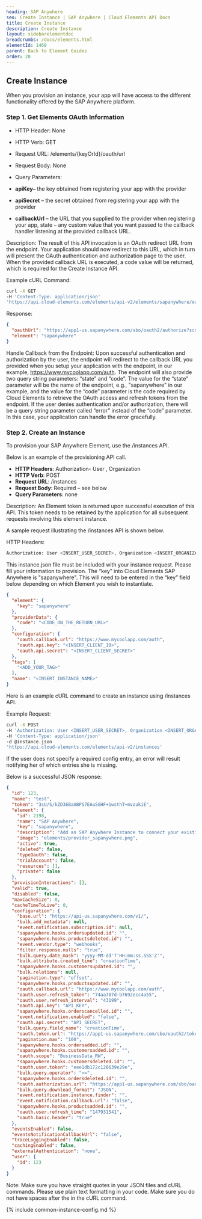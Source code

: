 ```yaml
---
heading: SAP Anywhere
seo: Create Instance | SAP Anywhere | Cloud Elements API Docs
title: Create Instance
description: Create Instance
layout: sidebarelementdoc
breadcrumbs: /docs/elements.html
elementId: 1468
parent: Back to Element Guides
order: 20
---
```


## Create Instance

When you provision an instance, your app will have access to the different functionality offered by the SAP Anywhere platform.

### Step 1. Get Elements OAuth Information

* HTTP Header: None
* HTTP Verb: GET
* Request URL: /elements/{keyOrId}/oauth/url
* Request Body: None
* Query Parameters:

* __apiKey–__ the key obtained from registering your app with the provider
* __apiSecret__ – the secret obtained from registering your app with the provider
* __callbackUrl__ – the URL that you supplied to the provider when registering your app, state – any custom value that you want passed to the callback handler listening at the provided callback URL.

Description: The result of this API invocation is an OAuth redirect URL from the endpoint. Your application should now redirect to this URL, which in turn will present the OAuth authentication and authorization page to the user. When the provided callback URL is executed, a code value will be returned, which is required for the Create Instance API.

Example cURL Command:

```bash
curl -X GET
-H 'Content-Type: application/json'
'https://api.cloud-elements.com/elements/api-v2/elements/sapanywhere/oauth/url?apiKey=fake_sapanywhere_api_key&apiSecret=fake_sapanywhere_api_secret&callbackUrl=https://www.mycoolapp.com/auth&state=sapanywhere'
```

Response:

```json
{
  "oauthUrl": "https://app1-us.sapanywhere.com/sbo/oauth2/authorize?scope=BusinessData_RW&response_type=code&redirect_uri=https%3A%2F%2Fwww.mycoolapp.com%2Fauth&state=sapanywhere&client_id=https://api.cloud-elements.com/elements/api-v2/elements/sapanywhere/oauth/url?apiKey=fake_sapanywhere_api_key&apiSecret=fake_sapanywhere_api_secret&callbackUrl=https://www.mycoolapp.com/auth&state=sapanywhere_client_id",
  "element": "sapanywhere"
}
```

Handle Callback from the Endpoint:
Upon successful authentication and authorization by the user, the endpoint will redirect to the callback URL you provided when you setup your application with the endpoint, in our example, https://www.mycoolapp.com/auth. The endpoint will also provide two query string parameters: “state” and “code”. The value for the “state” parameter will be the name of the endpoint, e.g., "sapanywhere" in our example, and the value for the “code” parameter is the code required by Cloud Elements to retrieve the OAuth access and refresh tokens from the endpoint. If the user denies authentication and/or authorization, there will be a query string parameter called “error” instead of the “code” parameter. In this case, your application can handle the error gracefully.

### Step 2. Create an Instance

To provision your SAP Anywhere Element, use the /instances API.

Below is an example of the provisioning API call.

* __HTTP Headers__: Authorization- User <user secret>, Organization <organization secret>
* __HTTP Verb__: POST
* __Request URL__: /instances
* __Request Body__: Required – see below
* __Query Parameters__: none

Description: An Element token is returned upon successful execution of this API. This token needs to be retained by the application for all subsequent requests involving this element instance.

A sample request illustrating the /instances API is shown below.

HTTP Headers:

```bash
Authorization: User <INSERT_USER_SECRET>, Organization <INSERT_ORGANIZATION_SECRET>

```
This instance.json file must be included with your instance request.  Please fill your information to provision.  The “key” into Cloud Elements SAP Anywhere is "sapanywhere".  This will need to be entered in the “key” field below depending on which Element you wish to instantiate.

```json
{
  "element": {
    "key": "sapanywhere"
  },
  "providerData": {
    "code": "<CODE_ON_THE_RETURN_URL>"
  },
  "configuration": {
    "oauth.callback.url": "https://www.mycoolapp.com/auth",
    "oauth.api.key": "<INSERT_CLIENT_ID>",
    "oauth.api.secret": "<INSERT_CLIENT_SECRET>"
  },
  "tags": [
    "<ADD_YOUR_TAG>"
  ],
  "name": "<INSERT_INSTANCE_NAME>"
}
```

Here is an example cURL command to create an instance using /instances API.

Example Request:

```bash
curl -X POST
-H 'Authorization: User <INSERT_USER_SECRET>, Organization <INSERT_ORGANIZATION_SECRET>'
-H 'Content-Type: application/json'
-d @instance.json
'https://api.cloud-elements.com/elements/api-v2/instances'
```

If the user does not specify a required config entry, an error will result notifying her of which entries she is missing.

Below is a successful JSON response:

```json
{
  "id": 123,
  "name": "test",
  "token": "3sU/S/kZD36BaABPS7EAuSGHF+1wsthT+mvoukiE",
  "element": {
    "id": 2198,
    "name": "SAP Anywhere",
    "key": "sapanywhere",
    "description": "Add an SAP Anywhere Instance to connect your existing SAP Anywhere account to the eCommerce Hub, allowing you to manage customers, orders and products across multiple eCommerce Elements. You will need your SAP Anywhere account information to add an instance.",
    "image": "elements/provider_sapanywhere.png",
    "active": true,
    "deleted": false,
    "typeOauth": false,
    "trialAccount": false,
    "resources": [],
    "private": false
  },
  "provisionInteractions": [],
  "valid": true,
  "disabled": false,
  "maxCacheSize": 0,
  "cacheTimeToLive": 0,
  "configuration": {
    "base.url": "https://api-us.sapanywhere.com/v1/",
    "bulk.add_metadata": null,
    "event.notification.subscription.id": null,
    "sapanywhere.hooks.ordersupdated.id": "",
    "sapanywhere.hooks.productsdeleted.id": "",
    "event.vendor.type": "webhooks",
    "filter.response.nulls": "true",
    "bulk.query.date_mask": "yyyy-MM-dd'T'HH:mm:ss.SSS'Z'",
    "bulk.attribute.created_time": "creationTime",
    "sapanywhere.hooks.customersupdated.id": "",
    "bulk.relations": null,
    "pagination.type": "offset",
    "sapanywhere.hooks.productsupdated.id": "",
    "oauth.callback.url": "https://www.mycoolapp.com/auth",
    "oauth.user.refresh_token": "74aa707d-b7692ecc4a55",
    "oauth.user.refresh_interval": "43199",
    "oauth.api.key": "API_KEY",
    "sapanywhere.hooks.orderscancelled.id": "",
    "event.notification.enabled": "false",
    "oauth.api.secret": "API_SECRET",
    "bulk.query.field_name": "creationTime",
    "oauth.token.url": "https://app1-us.sapanywhere.com/sbo/oauth2/token",
    "pagination.max": "100",
    "sapanywhere.hooks.ordersadded.id": "",
    "sapanywhere.hooks.customersadded.id": "",
    "oauth.scope": "BusinessData_RW",
    "sapanywhere.hooks.customersdeleted.id": "",
    "oauth.user.token": "eee1db172c126639e29e",
    "bulk.query.operator": ">=",
    "sapanywhere.hooks.ordersdeleted.id": "",
    "oauth.authorization.url": "https://app1-us.sapanywhere.com/sbo/oauth2/authorize",
    "bulk.query.download_format": "JSON",
    "event.notification.instance.finder": "",
    "event.notification.callback.url": "false",
    "sapanywhere.hooks.productsadded.id": "",
    "oauth.user.refresh_time": "147931541",
    "oauth.basic.header": "true"
  },
  "eventsEnabled": false,
  "eventsNotificationCallbackUrl": "false",
  "traceLoggingEnabled": false,
  "cachingEnabled": false,
  "externalAuthentication": "none",
  "user": {
    "id": 123
  }
}
```

Note:  Make sure you have straight quotes in your JSON files and cURL commands.  Please use plain text formatting in your code.  Make sure you do not have spaces after the in the cURL command.

{% include common-instance-config.md %}
